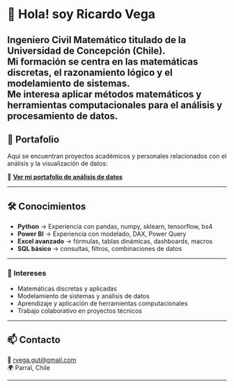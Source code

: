 # 👋 Hola! soy Ricardo Vega

Ingeniero Civil Matemático titulado de la Universidad de Concepción (Chile).  
Mi formación se centra en las **matemáticas discretas**, el razonamiento lógico y el modelamiento de sistemas.  
Me interesa aplicar métodos matemáticos y herramientas computacionales para el **análisis y procesamiento de datos**.
---

## 📂 Portafolio
Aqui se encuentran proyectos académicos y personales relacionados con el análisis y la visualización de datos:

🔗 [**Ver mi portafolio de análisis de datos**](https://github.com/Rvega-gut/portafolio-ricardo-vega)

---

## 🛠️ Conocimientos
- **Python** → Experiencia con pandas, numpy, sklearn, tensorflow, bs4  
- **Power BI** → Experiencia con modelado, DAX, Power Query  
- **Excel avanzado** → fórmulas, tablas dinámicas, dashboards, macros  
- **SQL básico** → consultas, filtros, combinaciones de datos  

---

### 🌱 Intereses
- Matemáticas discretas y aplicadas  
- Modelamiento de sistemas y análisis de datos  
- Aprendizaje y aplicación de herramientas computacionales  
- Trabajo colaborativo en proyectos técnicos

---

## 📫 Contacto
📧 rvega.gut@gmail.com  
🌍 Parral, Chile  
<!--💼 [LinkedIn](https://www.linkedin.com/) *(agrega tu perfil si lo tienes)* --> 

---
